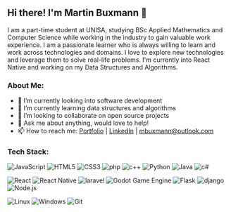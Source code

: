## Hi there! I'm Martin Buxmann 👋
I am a part-time student at UNISA, studying BSc Applied Mathematics and Computer Science while working in the industry to gain valuable work experience. I am a passionate learner who is always willing to learn and work across technologies and domains. I love to explore new technologies and leverage them to solve real-life problems. I'm currently into React Native and working on my Data Structures and Algorithms.

### About Me:

- 🔭 I’m currently looking into software development
- 🌱 I’m currently learning data structures and algorithms
- 👯 I’m looking to collaborate on open source projects
- 💬 Ask me about anything, would love to help!
- 📫 How to reach me: [Portfolio](https://buxmann.dev) | [LinkedIn](https://linkedin.com/in/mbuxmann) | [mbuxmann@outlook.com](mailto://mbuxmann@outlook.com)

### Tech Stack: 

<img alt="JavaScript" src="https://img.shields.io/badge/JavaScript-F7DF1E?style=for-the-badge&logo=javascript&logoColor=black"/> <img alt="HTML5" src="https://img.shields.io/badge/HTML-239120?style=for-the-badge&logo=html5&logoColor=white"/> <img alt="CSS3" src="https://img.shields.io/badge/CSS3-1572B6?style=for-the-badge&logo=css3&logoColor=white"/> <img alt="php" src="https://img.shields.io/badge/PHP-777BB4?style=for-the-badge&logo=php&logoColor=white
"/> <img alt="c++" src="https://img.shields.io/badge/C%2B%2B-00599C?style=for-the-badge&logo=c%2B%2B&logoColor=white"/> <img alt="Python" src="https://img.shields.io/badge/Python-3776AB?style=for-the-badge&logo=python&logoColor=white"/> <img alt="Java" src="https://img.shields.io/badge/Java-ED8B00?style=for-the-badge&logo=java&logoColor=white"/> <img alt="c#" src="https://img.shields.io/badge/C%23-239120?style=for-the-badge&logo=c-sharp&logoColor=white"/>

<img alt="React" src="https://img.shields.io/badge/React-20232A?style=for-the-badge&logo=react&logoColor=61DAFB"/> <img alt="React Native" src="https://img.shields.io/badge/React_Native-20232A?style=for-the-badge&logo=react&logoColor=61DAFB"/> <img alt="laravel" src="https://img.shields.io/badge/Laravel-FF2D20?style=for-the-badge&logo=laravel&logoColor=white"/> <img alt="Godot Game Engine" src="https://img.shields.io/badge/Godot_Engine-0081CB?style=for-the-badge&logo=godot-engine&logoColor=white"/> <img alt="Flask" src="https://img.shields.io/badge/Flask-000000?style=for-the-badge&logo=flask&logoColor=white"/> <img alt="django" src="https://img.shields.io/badge/Django-092E20?style=for-the-badge&logo=django&logoColor=white"/> <img alt="Node.js" src="https://img.shields.io/badge/Node.js-43853D?style=for-the-badge&logo=node.js&logoColor=white"/> 

<img alt="Linux" src="https://img.shields.io/badge/Arch_Linux-1793D1?style=for-the-badge&logo=arch-linux&logoColor=white"/> <img alt="Windows" src="https://img.shields.io/badge/Windows-0078D6?style=for-the-badge&logo=windows&logoColor=white"/> <img alt="Git" src="https://img.shields.io/badge/GitHub-100000?style=for-the-badge&logo=github&logoColor=white"/>
